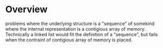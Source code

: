# Overview
problems where the underlying structure is a "sequence" of somekind where the internal representation is a contigious array of memory. Technically a linked list would fit the definition of a "sequence", but fails when the contraint of contigious array of memory is placed.